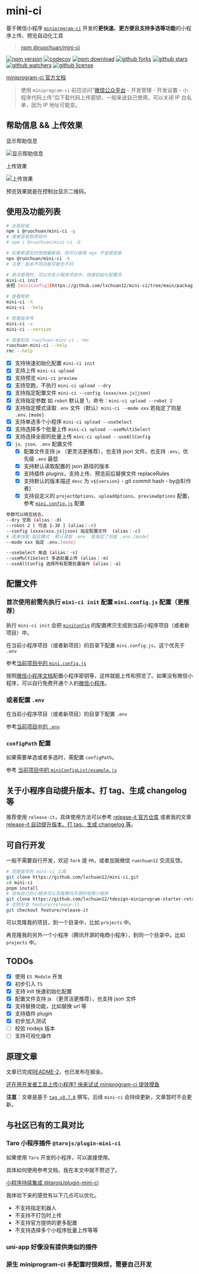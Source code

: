 # mini-ci

基于微信小程序 [`miniprogram-ci`](https://developers.weixin.qq.com/miniprogram/dev/devtools/ci.html) 开发的**更快速、更方便且支持多选等功能**的小程序上传、预览自动化工具

> [npm @ruochuan/mini-ci](https://www.npmjs.com/package/@ruochuan/mini-ci)

[![npm version](https://img.shields.io/npm/v/@ruochuan/mini-ci)](https://www.npmjs.com/package/@ruochuan/mini-ci)
[![codecov](https://codecov.io/gh/lxchuan12/mini-ci/branch/main/graph/badge.svg?token=WYOYSGLKVN)](https://codecov.io/gh/lxchuan12/mini-ci)
[![npm download](https://img.shields.io/npm/dm/mini-ci)](https://npmcharts.com/compare/@ruochuan/mini-ci?minimal=true)
[![github forks](https://img.shields.io/github/forks/lxchuan12/mini-ci?style=social)](https://github.com/lxchuan12/mini-ci/network/members)
[![github stars](https://img.shields.io/github/stars/lxchuan12/mini-ci?style=social)](https://github.com/lxchuan12/mini-ci/stargazers)
[![github watchers](https://img.shields.io/github/watchers/lxchuan12/mini-ci?style=social)](https://github.com/lxchuan12/mini-ci/watchers)
[![github license](https://img.shields.io/github/license/lxchuan12/mini-ci)](https://github.com/lxchuan12/mini-ci/blob/main/LICENSE)

[miniprogram-ci 官方文档](https://developers.weixin.qq.com/miniprogram/dev/devtools/ci.html)

> 使用 `miniprogram-ci` 前应访问"[微信公众平台](https://mp.weixin.qq.com/wxamp/devprofile/get_profile?token=1680774150&lang=zh_CN) - 开发管理 - 开发设置 - 小程序代码上传"后下载代码上传密钥，一般来说自己使用，可以关闭 IP 白名单，因为 IP 地址可能变。

## 帮助信息 && 上传效果

显示帮助信息

![显示帮助信息](./packages/mini-ci/images/help-v0.11.1.png)

上传效果

![上传效果](./packages/mini-ci/images/upload.png)

预览效果就是在控制台显示二维码。

## 使用及功能列表

```bash
# 全局安装
npm i @ruochuan/mini-ci -g
# 或者安装到项目中
# npm i @ruochuan/mini-ci -D

# 如果希望实时使用最新版，则可以使用 npx 不全局安装
npx @ruochuan/mini-ci -h
# 注意：版本不同功能可能也不同

# 首次使用时，可以先在小程序项目中，快速初始化配置项
mini-ci init
会把 [miniConfig](https://github.com/lxchuan12/mini-ci/tree/main/packages/mini-ci/miniConfig) 的配置拷贝生成到当前小程序项目（或者新项目）中。

# 查看帮助
mini-ci -h
mini-ci --help

# 查看版本号
mini-ci -v
mini-ci --version

# 或者别名 ruochuan-mini-ci 、rmc
ruochuan-mini-ci --help
rmc --help
```

-   [x] 支持快速初始化配置 `mini-ci init`
-   [x] 支持上传 `mini-ci upload`
-   [x] 支持预览 `mini-ci preview`
-   [x] 支持空跑，不执行 `mini-ci upload --dry`
-   [x] 支持指定配置文件 `mini-ci --config (xxxx/xxx.js|json)`
-   [x] 支持指定参数 如 `robot` 默认是 1，命令：`mini-ci upload --robot 2`
-   [x] 支持指定模式读取 `.env` 文件（默认）`mini-ci --mode xxx` 若指定了则是 `.env.[mode]`
-   [x] 支持单选多个小程序 `mini-ci upload --useSelect`
-   [x] 支持选择多个批量上传 `mini-ci upload --useMultiSelect`
-   [x] 支持选择全部的批量上传 `mini-ci upload --useAllConfig`
-   [x] `js、json、.env` 配置文件
    -   [x] 配置文件支持 js （更灵活更推荐），也支持 json 文件，也支持 `.env`，优先级 `.env` 最低
    -   [x] 支持默认读取配置的 json 路径的版本
    -   [x] 支持插件 plugins，支持上传、预览前后替换文件 replaceRules
    -   [x] 支持默认的版本描述 `desc` 为 `v${version}` - git commit hash - by@${作者}`
    -   [x] 支持自定义的 `projectOptions`、`uploadOptions`、`previewOptions` 配置，参考 [`mini.config.js`](https://github.com/lxchuan12/mini-ci/blob/main/packages/mini-ci/mini.config.js) 配置

```bash
参数可以相互结合。
--dry 空跑 (alias：-d)
--robot 2 [ 可选 1-30 ] (alias：-r)
--config (xxxx/xxx.js|json) 指定配置文件  (alias：-c)
# 简单场景 指定模式  默认读取 .env  若指定了则是 .env.[mode]
--mode xxx 指定 .env.[mode]

--useSelect 单选 (alias：-s)
--useMultiSelect 多选批量上传 (alias：-m)
--useAllConfig 选择所有配置批量操作 (alias：-a)
```

## 配置文件

### 首次使用前需先执行 `mini-ci init` 配置 `mini.config.js` 配置（更推荐）

执行 `mini-ci init` 会把 [`miniConfig`](https://github.com/lxchuan12/mini-ci/tree/main/packages/mini-ci/miniConfig) 的配置拷贝生成到当前小程序项目（或者新项目）中。

在当前小程序项目（或者新项目）的目录下配置 `mini.config.js`，这个优先于 `.env`

参考[当前项目中的 `mini.config.js`](https://github.com/lxchuan12/mini-ci/blob/main/packages/mini-ci/mini.config.js)

按照[微信小程序文档](https://developers.weixin.qq.com/miniprogram/dev/devtools/ci.html)配置小程序密钥等，这样就能上传和预览了。如果没有微信小程序，可以自行免费开通个人的[微信小程序](https://mp.weixin.qq.com/)。

### 或者配置 `.env`

在当前小程序项目（或者新项目）的目录下配置 `.env`

参考[当前项目中的 `.env`](https://github.com/lxchuan12/mini-ci/blob/main/packages/mini-ci/.env)

### `configPath` 配置

如果需要单选或者多选时，需配置 `configPath`。

参考 [当前项目中的 `miniConfigList/example.js`](https://github.com/lxchuan12/mini-ci/blob/main/packages/mini-ci/miniConfigList/example.js)

## 关于小程序自动提升版本、打 tag、生成 changelog 等

推荐使用 `release-it`，具体使用方法可以参考 [release-it 官方仓库](https://github.com/release-it/release-it) 或者我的文章 [release-it 自动提升版本、打 tag、生成 changelog 等](https://juejin.cn/post/7124467547163852808#heading-8)。

## 可自行开发

一般不需要自行开发，欢迎 `fork` 提 `PR`，或者加我微信 `ruochuan12` 交流反馈。

```bash
# 克隆我写的 mini-ci 工具
git clone https://github.com/lxchuan12/mini-ci.git
cd mini-ci
pnpm install
# 没有自己的小程序可以克隆腾讯开源的电商小程序
git clone https://github.com/lxchuan12/tdesign-miniprogram-starter-retail.git
# 切到分支 feature/release-it
git checkout feature/release-it
```

可以克隆我的项目，到一个目录中，比如 `projects` 中。

再克隆我的另外一个小程序（腾讯开源的电商小程序），到同一个目录中。比如 `projects` 中。

## TODOs

-   [x] 使用 `ES Module` 开发
-   [x] 初步引入 `TS`
-   [x] 支持 init 快速初始化配置
-   [x] 配置文件支持 js （更灵活更推荐），也支持 json 文件
-   [x] 支持替换功能，比如替换 url 等
-   [x] 支持插件 plugin
-   [x] 初步加入测试
-   [ ] 校验 nodejs 版本
-   [ ] 支持可视化操作

## 原理文章

文章已完成[README-2](./README-2.md)，也已发布在掘金。

[还在用开发者工具上传小程序? 快来试试 miniprogram-ci 提效摸鱼](https://juejin.cn/post/7124467547163852808)

**注意**：文章是基于 [`tag v0.7.0`](https://github.com/lxchuan12/mini-ci/tree/0.7.0) 撰写。后续 `mini-ci` 会持续更新，文章暂时不会更新。

## 与社区已有的工具对比

### Taro 小程序插件 `@tarojs/plugin-mini-ci`

如果使用 `Taro` 开发的小程序，可以直接使用。

具体如何使用参考文档，我在本文中就不赘述了。

[小程序持续集成 @tarojs/plugin-mini-ci](https://taro-docs.jd.com/taro/docs/plugin-mini-ci/)

我体验下来的感觉有以下几点可以优化。

-   不支持指定机器人
-   不支持不打包时上传
-   不支持官方提供的更多配置
-   不支持选择多个小程序批量上传等等

### uni-app 好像没有提供类似的插件

### 原生 miniprogram-ci 多配置时很麻烦，需要自己开发
